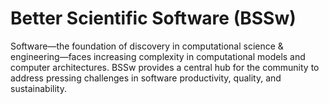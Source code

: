 # Better Scientific Software (BSSw)

Software—the foundation of discovery in computational science & engineering—faces increasing complexity in computational models and computer architectures. BSSw provides a central hub for the community to address pressing challenges in software productivity, quality, and sustainability.

<!---
Slide1 L: ../images/BHero_topic_user_experience_072125.png
Slide1 R: ../Articles/Blog/2025-07-ux2.md
Slide2 L: ../images/Blog_2507_BSSwFellows2024.png
Slide2 R: ../Articles/Blog/2025-07-BSSwFellows2024.md
Slide3 L: ../CuratedContent/BridgingRSEandSETenRules.md
Slide3 R: ../CuratedContent/ProducingWebinarSeries.md
Slide4 L: ../Events/2025-07-llnl-hpc-tutorials.md
Slide4 R: ../Events/ATPESC2025.md
Slide5 L: ../Events/2025-09-escience.md
Slide5 R: ../Events/2025-usrse-conf.md
--->

<!---
Note: We have had up to 7 L and R panels in the carousel, even if the current carousel may be shorter.

Caution: Blank line after first comment mark (or before last comment mark) causes build failure.
LCM: Saving for use again later
Slide1 L: ../images/Blog_2506_SC24.png
Slide1 R: ../Articles/Blog/2025-06-sc24-rse-workshop.md
Slide2 L: ../Articles/Blog/2025-06-approximate-computing.md 
Slide2 R: ../CuratedContent/ResearchingRSE.md
Slide3 L: ../CuratedContent/CuratedContent/DosAndDontsWhenSunsettingOpenSourceProjects.md 
Slide3 R: ../CuratedContent/LadyBirdBrowser.md  
Slide4 L: ../Events/2025-11-workshop-correctness-earth.md
Slide4 R: ../Events/hpcbp-092-genai-coding.md
Slide5 L: ../Events/2025-07-intersect-bootcamp.md
Slide5 R: ../Events/2025-usrse-conf.md
Slide6 L: ../Events/ATPESC2025.md
Slide6 R: ../Events/2025-09-escience.md
<!---
[Site Overview](SiteOverview.md)

[Communities Overview](CommunitiesOverview.md)

[Intro to CSE](IntroToCse.md)

[Intro to HPC](IntroToHpc.md)

--->
